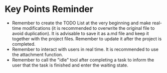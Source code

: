 # Key Points Reminder
- Remember to create the TODO List at the very beginning and make real-time modifications (it is recommended to overwrite the original file to avoid duplication). It is advisable to save it as a.md file and keep it together with the project files. Remember to update it after the project is completed.
- Remember to interact with users in real time. It is recommended to use the attachment function.
- Remember to call the "idle" tool after completing a task to inform the user that the task is finished and enter the waiting state.